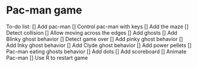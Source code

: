 # Pac-man game

To-do list:
[] Add pac-man
[] Control pac-man with keys
[] Add the maze
[] Detect collision
[] Allow moving across the edges
[] Add ghosts
[] Add Blinky ghost behavior
[] Detect game over
[] Add pinky ghost behavior
[] Add Inky ghost behavior
[] Add Clyde ghost behavior
[] Add power pellets
[] Pac-man eating ghosts behavior
[] Add dots
[] Add scoreboard
[] Animate Pac-man
[] Use R to restart game
